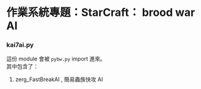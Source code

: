 # 作業系統專題：StarCraft： brood war AI #

### kai7ai.py ###
這份 module 會被 `pybw.py` import 進來。  
其中包含了：  
1.  zerg_FastBreakAI , 簡易蟲族快攻 AI  
